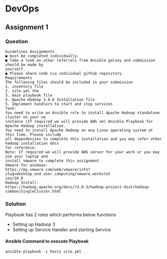 # DevOps

## Assignment 1

### Question
```
Guidelines Assignments
● must be completed individually.
● Take a look on other referrals from Ansible galaxy and submission should be made by
yourself.
● Please share code via individual github repository.
Requirements
The following files should be included in your submission
1. inventory file
2. site.yml the
3. main playbook file
4. Apache Hadoop 3.0.0 Installation file
5. Implement handlers to start and stop services
Task:
You need to write an Ansible role to install Apache Hadoop standalone cluster on your vm
instance (If required we will provide AWS vm) Ansible Playbook for Apache Hadoop installation.
You need to install Apache Hadoop on any Linux operating system at this time. Please include
all dependencies to complete this installation and you may refer other hadoop installation docs
for reference.
Note: If required we will provide AWS server for your work or you may use your laptop and
install vmware to complete this assignment
Vmware for windows:
https://my.vmware.com/web/vmware/info?slug=desktop_end_user_computing/vmware_workstat
ion/10_0
Hadoop Install:
https://hadoop.apache.org/docs/r3.0.3/hadoop-project-dist/hadoop-common/SingleCluster.html
```

### Solution
Playbook has 2 roles which performs below functions
- Setting up Hadoop 3
- Setting up Service Handler and starting Service

#### Ansible Command to execute Playbook
```
ansible-playbook -i hosts site.yml
```
